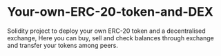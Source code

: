 # Your-own-ERC-20-token-and-DEX
Solidity project to deploy your own ERC-20 token and a decentralised exchange, Here you can buy, sell and check balances through exchange and transfer your tokens among peers.
